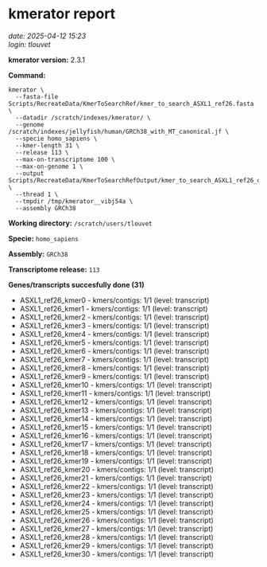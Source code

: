 # kmerator report
*date: 2025-04-12 15:23*  
*login: tlouvet*

**kmerator version:** 2.3.1

**Command:**

```
kmerator \
  --fasta-file Scripts/RecreateData/KmerToSearchRef/kmer_to_search_ASXL1_ref26.fasta \
  --datadir /scratch/indexes/kmerator/ \
  --genome /scratch/indexes/jellyfish/human/GRCh38_with_MT_canonical.jf \
  --specie homo_sapiens \
  --kmer-length 31 \
  --release 113 \
  --max-on-transcriptome 100 \
  --max-on-genome 1 \
  --output Scripts/RecreateData/KmerToSearchRefOutput/kmer_to_search_ASXL1_ref26_output \
  --thread 1 \
  --tmpdir /tmp/kmerator__vibj54a \
  --assembly GRCh38
```

**Working directory:** `/scratch/users/tlouvet`

**Specie:** `homo_sapiens`

**Assembly:** `GRCh38`

**Transcriptome release:** `113`

**Genes/transcripts succesfully done (31)**

- ASXL1_ref26_kmer0 - kmers/contigs: 1/1 (level: transcript)
- ASXL1_ref26_kmer1 - kmers/contigs: 1/1 (level: transcript)
- ASXL1_ref26_kmer2 - kmers/contigs: 1/1 (level: transcript)
- ASXL1_ref26_kmer3 - kmers/contigs: 1/1 (level: transcript)
- ASXL1_ref26_kmer4 - kmers/contigs: 1/1 (level: transcript)
- ASXL1_ref26_kmer5 - kmers/contigs: 1/1 (level: transcript)
- ASXL1_ref26_kmer6 - kmers/contigs: 1/1 (level: transcript)
- ASXL1_ref26_kmer7 - kmers/contigs: 1/1 (level: transcript)
- ASXL1_ref26_kmer8 - kmers/contigs: 1/1 (level: transcript)
- ASXL1_ref26_kmer9 - kmers/contigs: 1/1 (level: transcript)
- ASXL1_ref26_kmer10 - kmers/contigs: 1/1 (level: transcript)
- ASXL1_ref26_kmer11 - kmers/contigs: 1/1 (level: transcript)
- ASXL1_ref26_kmer12 - kmers/contigs: 1/1 (level: transcript)
- ASXL1_ref26_kmer13 - kmers/contigs: 1/1 (level: transcript)
- ASXL1_ref26_kmer14 - kmers/contigs: 1/1 (level: transcript)
- ASXL1_ref26_kmer15 - kmers/contigs: 1/1 (level: transcript)
- ASXL1_ref26_kmer16 - kmers/contigs: 1/1 (level: transcript)
- ASXL1_ref26_kmer17 - kmers/contigs: 1/1 (level: transcript)
- ASXL1_ref26_kmer18 - kmers/contigs: 1/1 (level: transcript)
- ASXL1_ref26_kmer19 - kmers/contigs: 1/1 (level: transcript)
- ASXL1_ref26_kmer20 - kmers/contigs: 1/1 (level: transcript)
- ASXL1_ref26_kmer21 - kmers/contigs: 1/1 (level: transcript)
- ASXL1_ref26_kmer22 - kmers/contigs: 1/1 (level: transcript)
- ASXL1_ref26_kmer23 - kmers/contigs: 1/1 (level: transcript)
- ASXL1_ref26_kmer24 - kmers/contigs: 1/1 (level: transcript)
- ASXL1_ref26_kmer25 - kmers/contigs: 1/1 (level: transcript)
- ASXL1_ref26_kmer26 - kmers/contigs: 1/1 (level: transcript)
- ASXL1_ref26_kmer27 - kmers/contigs: 1/1 (level: transcript)
- ASXL1_ref26_kmer28 - kmers/contigs: 1/1 (level: transcript)
- ASXL1_ref26_kmer29 - kmers/contigs: 1/1 (level: transcript)
- ASXL1_ref26_kmer30 - kmers/contigs: 1/1 (level: transcript)
